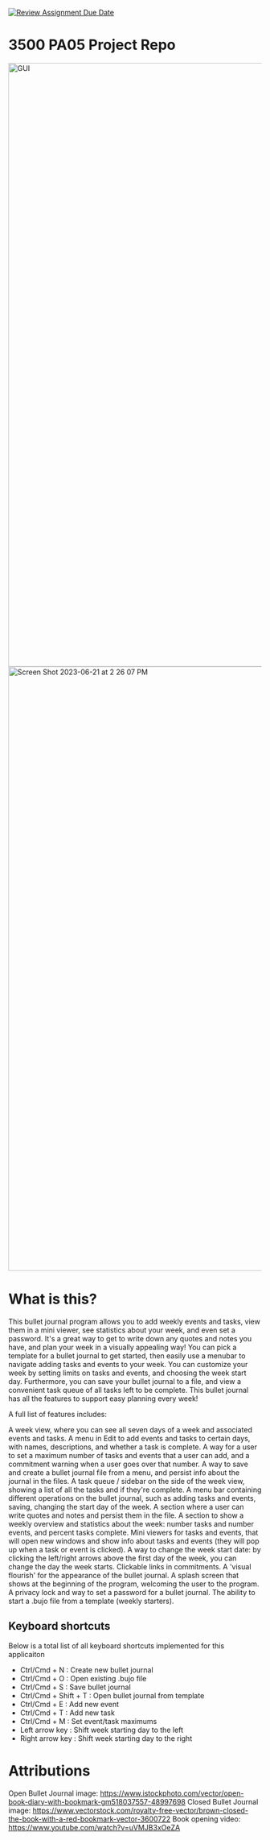 [![Review Assignment Due Date](https://classroom.github.com/assets/deadline-readme-button-24ddc0f5d75046c5622901739e7c5dd533143b0c8e959d652212380cedb1ea36.svg)](https://classroom.github.com/a/x6ckGcN8)
# 3500 PA05 Project Repo

<img width="1199" alt="GUI" src="https://github.com/CS-3500-OOD/pa05-ananya-stephanie-allison/assets/114843431/51dbec85-470f-47df-86ad-9a61b68774db">
<img width="1200" alt="Screen Shot 2023-06-21 at 2 26 07 PM" src="https://github.com/CS-3500-OOD/pa05-ananya-stephanie-allison/assets/114843431/d92d20b3-edde-4bfb-b9dc-daa3c8ee7f7b">

# What is this?
This bullet journal program allows you to add weekly events and tasks, 
view them in a mini viewer, see statistics about your week, and even set a 
password. It's a great way to get to write down any quotes and notes you have,
and plan your week in a visually appealing way! You can pick a template for a bullet
journal to get started, then easily use a menubar to navigate adding 
tasks and events to your week. You can customize your week by setting
limits on tasks and events, and choosing the week start day. Furthermore, 
you can save your bullet journal to a file, and view a convenient task queue 
of all tasks left to be complete. 
This bullet journal has all the features to support easy planning every week! 


A full list of features includes:

A week view, where you can see all seven days of a week and associated events and tasks.
A menu in Edit to add events and tasks to certain days, with names, descriptions, and whether a task 
is complete. 
A way for a user to set a maximum number of tasks and events that a user can add, and 
a commitment warning when a user goes over that number.
A way to save and create a bullet journal file from a menu, and persist info about the 
journal in the files. 
A task queue / sidebar on the side of the week view, showing a list of all the 
tasks and if they're complete. 
A menu bar containing different operations on the bullet journal, such as 
adding tasks and events, saving, changing the start day of the week. 
A section where a user can write quotes and notes and persist them in the file. 
A section to show a weekly overview and statistics about the week: number tasks 
and number events, and percent tasks complete. 
Mini viewers for tasks and events, that will open new windows and show 
info about tasks and events (they will pop up when a task or event is clicked).
A way to change the week start date: by clicking the left/right arrows above 
the first day of the week, you can change the day the week starts.
Clickable links in commitments. 
A 'visual flourish' for the appearance of the bullet journal. 
A splash screen that shows at the beginning of the program, welcoming the 
user to the program. 
A privacy lock and way to set a password for a bullet journal. 
The ability to start a .bujo file from a template (weekly starters). 


## Keyboard shortcuts
Below is a total list of all keyboard shortcuts implemented for this applicaiton
- Ctrl/Cmd + N : Create new bullet journal
- Ctrl/Cmd + O : Open existing .bujo file
- Ctrl/Cmd + S : Save bullet journal
- Ctrl/Cmd + Shift + T : Open bullet journal from template
- Ctrl/Cmd + E : Add new event
- Ctrl/Cmd + T : Add new task
- Ctrl/Cmd + M : Set event/task maximums
- Left arrow key : Shift week starting day to the left
- Right arrow key : Shift week starting day to the right

# Attributions
Open Bullet Journal image: https://www.istockphoto.com/vector/open-book-diary-with-bookmark-gm518037557-48997698
Closed Bullet Journal image: https://www.vectorstock.com/royalty-free-vector/brown-closed-the-book-with-a-red-bookmark-vector-3600722
Book opening video: https://www.youtube.com/watch?v=uVMJB3xOeZA
